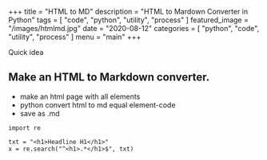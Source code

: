 +++
title = "HTML to MD"
description = "HTML to Mardown Converter in Python"
tags = [
    "code",
    "python",
    "utility",
    "process"
]
featured_image = "/images/htmlmd.jpg"
date = "2020-08-12"
categories = [
    "python",
    "code",
    "utility",
    "process"
]
menu = "main"
+++


Quick idea

## Make an HTML to Markdown converter.
- make an html page with all elements
- python convert html to md equal element-code
- save as .md

```
import re

txt = "<h1>Headline H1</h1>"
x = re.search("^<h1>.*</h1>$", txt)
```

